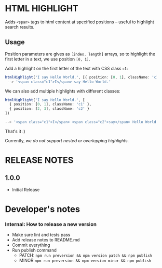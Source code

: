 # HTML HIGHLIGHT

Adds `<span>` tags to html content at specified positions – useful to highlight search results.


## Usage

Position parameters are gives as `[index, length]` arrays, so to highlight the first letter in a text, we use position `[0, 1]`.

Add a highlight on the first letter of the text with CSS class `c1`:

```TypeScript 
htmlHighlight('I say Hello World.', [{ position: [0, 1], className: 'c1' }])
 --> '<span class="c1">I</span> say Hello World.'
```


We can also add multiple highlights with different classes:

```TypeScript
htmlHighlight('I say Hello World.', [
  { position: [0, 1], className: 'c1' }, 
  { position: [2, 3], className: 'c2' }
])

--> '<span class="c1">I</span> <span class="c2">say</span> Hello World.')
```

That's it :)

Currently, *we do not support nested or overlapping highlights*.

# RELEASE NOTES

## 1.0.0

* Initial Release


# Developer's notes
### Internal: How to release a new version

* Make sure lint and tests pass
* Add release notes to README.md 
* Commit everything
* Run publish command 
    * PATCH: `npm run preversion && npm version patch && npm publish`
    * MINOR `npm run preversion && npm version minor && npm publish`

